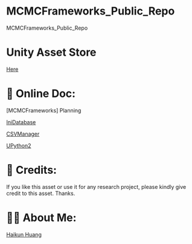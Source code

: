 # MCMCFrameworks_Public_Repo
MCMCFrameworks_Public_Repo

# Unity Asset Store
[Here](https://assetstore.unity.com/publishers/48420)

# 📃 Online Doc:

[MCMCFrameworks] Planning

[IniDatabase](https://www.notion.so/IniDatabase-fbf3c156cae942b5a734501e694f42b8) 

[CSVManager](https://www.notion.so/CSVManager-af6deb14f93a4d65ba9d42d911f6884d) 

[UPython2](https://www.notion.so/UPython2-7431b13d3f0f4a41aa6fb6e16da782a3) 

# 💯 Credits:

If you like this asset or use it for any research project, please kindly give credit to this asset. Thanks.

# 💁🏻 About Me:

[Haikun Huang](https://quincyhuang.github.io/Webpage/index.html)
